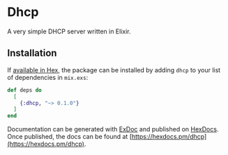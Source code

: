 # Dhcp

A very simple DHCP server written in Elixir.

## Installation

If [available in Hex](https://hex.pm/docs/publish), the package can be installed
by adding `dhcp` to your list of dependencies in `mix.exs`:

```elixir
def deps do
  [
    {:dhcp, "~> 0.1.0"}
  ]
end
```

Documentation can be generated with [ExDoc](https://github.com/elixir-lang/ex_doc)
and published on [HexDocs](https://hexdocs.pm). Once published, the docs can
be found at [https://hexdocs.pm/dhcp](https://hexdocs.pm/dhcp).


